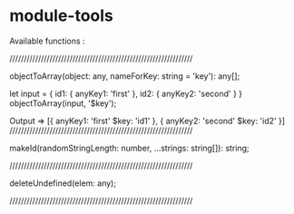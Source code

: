 # module-tools

Available functions :

////////////////////////////////////////////////////////////////

objectToArray(object: any, nameForKey: string = 'key'): any[];

let input = {
  id1: {
    anyKey1: 'first'
  },
  id2: {
    anyKey2: 'second'
  }
}
objectToArray(input, '$key');

Output => [{
  anyKey1: 'first'
  $key: 'id1'
}, {
  anyKey2: 'second'
  $key: 'id2'
}]
////////////////////////////////////////////////////////////////

makeId(randomStringLength: number, ...strings: string[]): string;

////////////////////////////////////////////////////////////////

deleteUndefined(elem: any);

////////////////////////////////////////////////////////////////
